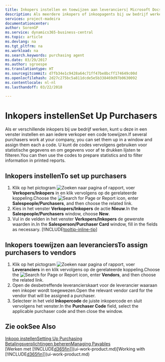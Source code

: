 ```yaml
---
title: Inkopers instellen en toewijzen aan leveranciers| Microsoft Docs
description: Als meerdere inkopers of inkoopagents bij uw bedrijf werken, kunt u deze voor statistische analyses organiseren.
services: project-madeira
documentationcenter: 
author: SorenGP
ms.service: dynamics365-business-central
ms.topic: article
ms.devlang: na
ms.tgt_pltfrm: na
ms.workload: na
ms.search.keywords: purchasing agent
ms.date: 03/29/2017
ms.author: sgroespe
ms.translationtype: HT
ms.sourcegitcommit: d7fb34e1c9428a64c71ff47be8bcff174649c00d
ms.openlocfilehash: 2d27c275bc5a811dcde5e5b338469d97b0630092
ms.contentlocale: nl-nl
ms.lasthandoff: 03/22/2018

---
```

# <a name="set-up-purchasers"></a><span data-ttu-id="279ba-103">Inkopers instellen</span><span class="sxs-lookup"><span data-stu-id="279ba-103">Set Up Purchasers</span></span>
<span data-ttu-id="279ba-104">Als er verschillende inkopers bij uw bedrijf werken, kunt u deze in een venster instellen en aan iedere verkoper een code toewijzen.</span><span class="sxs-lookup"><span data-stu-id="279ba-104">If several purchasers work at your company, you can set them up in a window and assign them each a code.</span></span> <span data-ttu-id="279ba-105">U kunt de codes vervolgens gebruiken voor statistische gegevens en om gegevens voor af te drukken lijsten te filteren.</span><span class="sxs-lookup"><span data-stu-id="279ba-105">You can then use the codes to prepare statistics and to filter information in printed reports.</span></span>

## <a name="to-set-up-purchasers"></a><span data-ttu-id="279ba-106">Inkopers instellen</span><span class="sxs-lookup"><span data-stu-id="279ba-106">To set up purchasers</span></span>
1. <span data-ttu-id="279ba-107">Klik op het pictogram ![Zoeken naar pagina of rapport](media/ui-search/search_small.png "pictogram Zoeken naar pagina of rapport"), voer **Verkopers/Inkopers** in en klik vervolgens op de gerelateerde koppeling.</span><span class="sxs-lookup"><span data-stu-id="279ba-107">Choose the ![Search for Page or Report](media/ui-search/search_small.png "Search for Page or Report icon") icon, enter **Salespeople/Purchasers**, and then choose the related link.</span></span>
2. <span data-ttu-id="279ba-108">Kies in het venster **Verkopers/Inkopers** de actie **Nieuw**.</span><span class="sxs-lookup"><span data-stu-id="279ba-108">In the **Salespeople/Purchasers** window, choose **New**.</span></span>
3. <span data-ttu-id="279ba-109">Vul in de velden in het venster **Verkopers/Inkopers** de gewenste waarden in.</span><span class="sxs-lookup"><span data-stu-id="279ba-109">In the **Salesperson/Purchaser Card** window, fill in the fields as necessary.</span></span> [!INCLUDE[tooltip-inline-tip](includes/tooltip-inline-tip_md.md)]

## <a name="to-assign-purchasers-to-vendors"></a><span data-ttu-id="279ba-110">Inkopers toewijzen aan leveranciers</span><span class="sxs-lookup"><span data-stu-id="279ba-110">To assign purchasers to vendors</span></span>
1. <span data-ttu-id="279ba-111">Klik op het pictogram ![Zoeken naar pagina of rapport](media/ui-search/search_small.png "pictogram Zoeken naar pagina of rapport"), voer **Leveranciers** in en klik vervolgens op de gerelateerde koppeling.</span><span class="sxs-lookup"><span data-stu-id="279ba-111">Choose the ![Search for Page or Report](media/ui-search/search_small.png "Search for Page or Report icon") icon, enter **Vendors**, and then choose the related link.</span></span>
2. <span data-ttu-id="279ba-112">Open de desbetreffende leverancierskaart voor de leverancier waaraan een inkoper wordt toegewezen.</span><span class="sxs-lookup"><span data-stu-id="279ba-112">Open the relevant vendor card for the vendor that will be assigned a purchaser.</span></span>
3. <span data-ttu-id="279ba-113">Selecteer in het veld **Inkopercode** de juiste inkopercode en sluit vervolgens het venster.</span><span class="sxs-lookup"><span data-stu-id="279ba-113">In the **Purchaser Code** field, select the applicable purchaser code and then close the window.</span></span>

## <a name="see-also"></a><span data-ttu-id="279ba-114">Zie ook</span><span class="sxs-lookup"><span data-stu-id="279ba-114">See Also</span></span>
[<span data-ttu-id="279ba-115">Inkoop instellen</span><span class="sxs-lookup"><span data-stu-id="279ba-115">Setting Up Purchasing</span></span>](purchasing-setup-purchasing.md)  
[<span data-ttu-id="279ba-116">Betalingsverplichtingen beheren</span><span class="sxs-lookup"><span data-stu-id="279ba-116">Managing Payables</span></span>](payables-manage-payables.md)  
<span data-ttu-id="279ba-117">[Werken met [!INCLUDE[d365fin](includes/d365fin_md.md)]](ui-work-product.md)</span><span class="sxs-lookup"><span data-stu-id="279ba-117">[Working with [!INCLUDE[d365fin](includes/d365fin_md.md)]](ui-work-product.md)</span></span>

